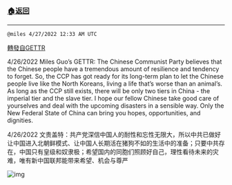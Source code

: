 ###  [:house:返回](README.md)
---


`@miles 4/27/2022 12:33 AM UTC`

[轉發自GETTR](https://gettr.com/post/p1788fi1ee1)

4/26/2022 Miles Guo’s GETTR: The Chinese Communist Party believes that the Chinese people have a tremendous amount of resilience and tendency to forget. So, the CCP has got ready for its long-term plan to let the Chinese people live like the North Koreans, living a life that’s worse than an animal’s. As long as the CCP still exists, there will be only two tiers in China - the imperial tier and the slave tier. I hope our fellow Chinese take good care of yourselves and deal with the upcoming disasters in a sensible way. Only the New Federal State of China can bring you hopes, opportunities, and dignities.

4/26/2022 文贵盖特：共产党深信中国人的耐性和忘性无限大，所以中共已做好让中国进入北朝鲜模式、让中国人长期活在猪狗不如的生活中的准备；只要中共存在，中国只有皇级和奴隶极；希望国内的同胞们照顾好自己，理性看待未来的灾难，唯有新中国联邦能带来希望、机会与尊严


![img](https://media.gettr.com/group8/getter/2022/04/27/00/b57b19c7-7fa4-1c20-f365-bde5d28b8a63/out.jpg)
